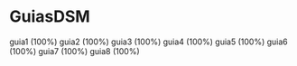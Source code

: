 # GuiasDSM

guia1 (100%)
guia2 (100%)
guia3 (100%)
guia4 (100%)
guia5 (100%)
guia6 (100%)
guia7 (100%)
guia8 (100%)
